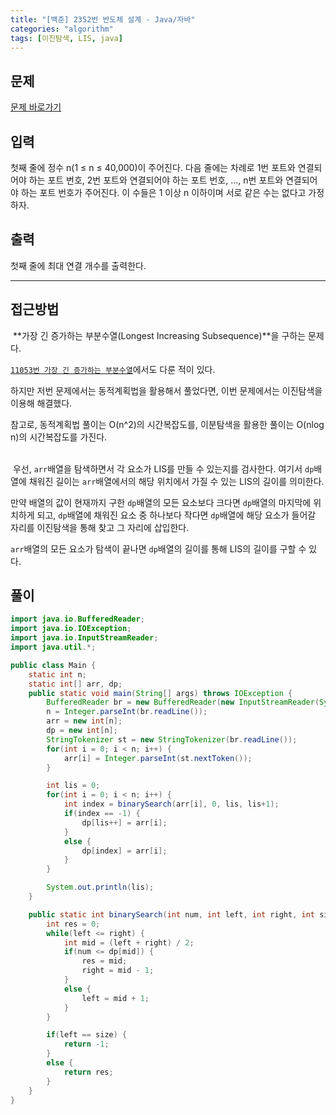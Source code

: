 ```yaml
---
title: "[백준] 2352번 반도체 설계 - Java/자바"
categories: "algorithm"
tags: [이진탐색, LIS, java]
---
```


## 문제

[문제 바로가기](https://www.acmicpc.net/problem/2352)

## 입력

첫째 줄에 정수 n(1 ≤ n ≤ 40,000)이 주어진다. 다음 줄에는 차례로 1번 포트와 연결되어야 하는 포트 번호, 2번 포트와 연결되어야 하는 포트 번호, …, n번 포트와 연결되어야 하는 포트 번호가 주어진다. 이 수들은 1 이상 n 이하이며 서로 같은 수는 없다고 가정하자.

## 출력

첫째 줄에 최대 연결 개수를 출력한다.

---



## 접근방법

&nbsp;**가장 긴 증가하는 부분수열(Longest Increasing Subsequence)**을 구하는 문제다.

[`11053번 가장 긴 증가하는 부분수열`](https://mwjng.github.io/algorithm/BOJ-11053-%EA%B0%80%EC%9E%A5-%EA%B8%B4-%EC%A6%9D%EA%B0%80%ED%95%98%EB%8A%94-%EB%B6%80%EB%B6%84%EC%88%98%EC%97%B4/)에서도 다룬 적이 있다. 

하지만 저번 문제에서는 동적계획법을 활용해서 풀었다면, 이번 문제에서는 이진탐색을 이용해 해결했다.

참고로, 동적계획법 풀이는 O(n^2)의 시간복잡도를, 이분탐색을 활용한 풀이는 O(nlog n)의 시간복잡도를 가진다.<br><br>

&nbsp;우선, `arr`배열을 탐색하면서 각 요소가 LIS를 만들 수 있는지를 검사한다. 여기서 `dp`배열에 채워진 길이는 `arr`배열에서의 해당 위치에서 가질 수 있는 LIS의 길이를 의미한다.

만약 배열의 값이 현재까지 구한 `dp`배열의 모든 요소보다 크다면 `dp`배열의 마지막에 위치하게 되고, `dp`배열에 채워진 요소 중 하나보다 작다면 `dp`배열에 해당 요소가 들어갈 자리를 이진탐색을 통해 찾고 그 자리에 삽입한다.

`arr`배열의 모든 요소가 탐색이 끝나면 `dp`배열의 길이를 통해 LIS의 길이를 구할 수 있다.




## 풀이

```java
import java.io.BufferedReader;
import java.io.IOException;
import java.io.InputStreamReader;
import java.util.*;

public class Main {
    static int n;
    static int[] arr, dp;
    public static void main(String[] args) throws IOException {
        BufferedReader br = new BufferedReader(new InputStreamReader(System.in));
        n = Integer.parseInt(br.readLine());
        arr = new int[n];
        dp = new int[n];
        StringTokenizer st = new StringTokenizer(br.readLine());
        for(int i = 0; i < n; i++) {
            arr[i] = Integer.parseInt(st.nextToken());
        }

        int lis = 0;
        for(int i = 0; i < n; i++) {
            int index = binarySearch(arr[i], 0, lis, lis+1);
            if(index == -1) {
                dp[lis++] = arr[i];
            }
            else {
                dp[index] = arr[i];
            }
        }

        System.out.println(lis);
    }

    public static int binarySearch(int num, int left, int right, int size) {
        int res = 0;
        while(left <= right) {
            int mid = (left + right) / 2;
            if(num <= dp[mid]) {
                res = mid;
                right = mid - 1;
            }
            else {
                left = mid + 1;
            }
        }

        if(left == size) {
            return -1;
        }
        else {
            return res;
        }
    }
}
```

